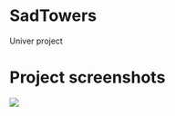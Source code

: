 # SadTowers
Univer project
<h1>Project screenshots</h1>
<img src="https://github.com/alidus/SadTowers/tree/master/Screenshots/1.png">
